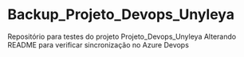 # Backup_Projeto_Devops_Unyleya
Repositório para testes do projeto Projeto_Devops_Unyleya
Alterando README para verificar sincronização no Azure Devops